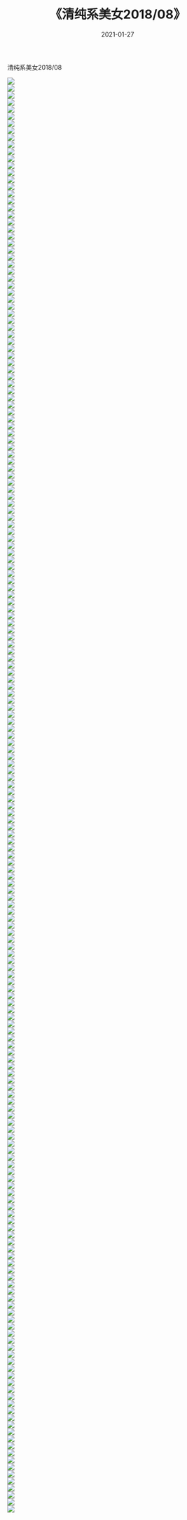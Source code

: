 ﻿---
layout: post
title:  《清纯系美女2018/08》
date:   2021-01-27
img: http://pic.660000.xyz/1:/清纯系美女/2018/08/000.jpg
categories: [美女, 清纯, 唯美]
---

清纯系美女2018/08

 ![](http://pic.660000.xyz/1:/清纯系美女/2018/08/001.jpg) <br>![](http://pic.660000.xyz/1:/清纯系美女/2018/08/002.jpg) <br>![](http://pic.660000.xyz/1:/清纯系美女/2018/08/003.jpg) <br>![](http://pic.660000.xyz/1:/清纯系美女/2018/08/004.jpg) <br>![](http://pic.660000.xyz/1:/清纯系美女/2018/08/005.jpg) <br>![](http://pic.660000.xyz/1:/清纯系美女/2018/08/006.jpg) <br>![](http://pic.660000.xyz/1:/清纯系美女/2018/08/007.jpg) <br>![](http://pic.660000.xyz/1:/清纯系美女/2018/08/008.jpg) <br>![](http://pic.660000.xyz/1:/清纯系美女/2018/08/009.jpg) <br>![](http://pic.660000.xyz/1:/清纯系美女/2018/08/010.jpg) <br>![](http://pic.660000.xyz/1:/清纯系美女/2018/08/011.jpg) <br>![](http://pic.660000.xyz/1:/清纯系美女/2018/08/012.jpg) <br>![](http://pic.660000.xyz/1:/清纯系美女/2018/08/013.jpg) <br>![](http://pic.660000.xyz/1:/清纯系美女/2018/08/014.jpg) <br>![](http://pic.660000.xyz/1:/清纯系美女/2018/08/015.jpg) <br>![](http://pic.660000.xyz/1:/清纯系美女/2018/08/016.jpg) <br>![](http://pic.660000.xyz/1:/清纯系美女/2018/08/017.jpg) <br>![](http://pic.660000.xyz/1:/清纯系美女/2018/08/018.jpg) <br>![](http://pic.660000.xyz/1:/清纯系美女/2018/08/019.jpg) <br>![](http://pic.660000.xyz/1:/清纯系美女/2018/08/020.jpg) <br>![](http://pic.660000.xyz/1:/清纯系美女/2018/08/021.jpg) <br>![](http://pic.660000.xyz/1:/清纯系美女/2018/08/022.jpg) <br>![](http://pic.660000.xyz/1:/清纯系美女/2018/08/023.jpg) <br>![](http://pic.660000.xyz/1:/清纯系美女/2018/08/024.jpg) <br>![](http://pic.660000.xyz/1:/清纯系美女/2018/08/025.jpg) <br>![](http://pic.660000.xyz/1:/清纯系美女/2018/08/026.jpg) <br>![](http://pic.660000.xyz/1:/清纯系美女/2018/08/027.jpg) <br>![](http://pic.660000.xyz/1:/清纯系美女/2018/08/028.jpg) <br>![](http://pic.660000.xyz/1:/清纯系美女/2018/08/029.jpg) <br>![](http://pic.660000.xyz/1:/清纯系美女/2018/08/030.jpg) <br>![](http://pic.660000.xyz/1:/清纯系美女/2018/08/031.jpg) <br>![](http://pic.660000.xyz/1:/清纯系美女/2018/08/032.jpg) <br>![](http://pic.660000.xyz/1:/清纯系美女/2018/08/033.jpg) <br>![](http://pic.660000.xyz/1:/清纯系美女/2018/08/034.jpg) <br>![](http://pic.660000.xyz/1:/清纯系美女/2018/08/035.jpg) <br>![](http://pic.660000.xyz/1:/清纯系美女/2018/08/036.jpg) <br>![](http://pic.660000.xyz/1:/清纯系美女/2018/08/037.jpg) <br>![](http://pic.660000.xyz/1:/清纯系美女/2018/08/038.jpg) <br>![](http://pic.660000.xyz/1:/清纯系美女/2018/08/039.jpg) <br>![](http://pic.660000.xyz/1:/清纯系美女/2018/08/040.jpg) <br>![](http://pic.660000.xyz/1:/清纯系美女/2018/08/041.jpg) <br>![](http://pic.660000.xyz/1:/清纯系美女/2018/08/042.jpg) <br>![](http://pic.660000.xyz/1:/清纯系美女/2018/08/043.jpg) <br>![](http://pic.660000.xyz/1:/清纯系美女/2018/08/044.jpg) <br>![](http://pic.660000.xyz/1:/清纯系美女/2018/08/045.jpg) <br>![](http://pic.660000.xyz/1:/清纯系美女/2018/08/046.jpg) <br>![](http://pic.660000.xyz/1:/清纯系美女/2018/08/047.jpg) <br>![](http://pic.660000.xyz/1:/清纯系美女/2018/08/048.jpg) <br>![](http://pic.660000.xyz/1:/清纯系美女/2018/08/049.jpg) <br>![](http://pic.660000.xyz/1:/清纯系美女/2018/08/050.jpg) <br>![](http://pic.660000.xyz/1:/清纯系美女/2018/08/051.jpg) <br>![](http://pic.660000.xyz/1:/清纯系美女/2018/08/052.jpg) <br>![](http://pic.660000.xyz/1:/清纯系美女/2018/08/053.jpg) <br>![](http://pic.660000.xyz/1:/清纯系美女/2018/08/054.jpg) <br>![](http://pic.660000.xyz/1:/清纯系美女/2018/08/055.jpg) <br>![](http://pic.660000.xyz/1:/清纯系美女/2018/08/056.jpg) <br>![](http://pic.660000.xyz/1:/清纯系美女/2018/08/057.jpg) <br>![](http://pic.660000.xyz/1:/清纯系美女/2018/08/058.jpg) <br>![](http://pic.660000.xyz/1:/清纯系美女/2018/08/059.jpg) <br>![](http://pic.660000.xyz/1:/清纯系美女/2018/08/060.jpg) <br>![](http://pic.660000.xyz/1:/清纯系美女/2018/08/061.jpg) <br>![](http://pic.660000.xyz/1:/清纯系美女/2018/08/062.jpg) <br>![](http://pic.660000.xyz/1:/清纯系美女/2018/08/063.jpg) <br>![](http://pic.660000.xyz/1:/清纯系美女/2018/08/064.jpg) <br>![](http://pic.660000.xyz/1:/清纯系美女/2018/08/065.jpg) <br>![](http://pic.660000.xyz/1:/清纯系美女/2018/08/066.jpg) <br>![](http://pic.660000.xyz/1:/清纯系美女/2018/08/067.jpg) <br>![](http://pic.660000.xyz/1:/清纯系美女/2018/08/068.jpg) <br>![](http://pic.660000.xyz/1:/清纯系美女/2018/08/069.jpg) <br>![](http://pic.660000.xyz/1:/清纯系美女/2018/08/070.jpg) <br>![](http://pic.660000.xyz/1:/清纯系美女/2018/08/071.jpg) <br>![](http://pic.660000.xyz/1:/清纯系美女/2018/08/072.jpg) <br>![](http://pic.660000.xyz/1:/清纯系美女/2018/08/073.jpg) <br>![](http://pic.660000.xyz/1:/清纯系美女/2018/08/074.jpg) <br>![](http://pic.660000.xyz/1:/清纯系美女/2018/08/075.jpg) <br>![](http://pic.660000.xyz/1:/清纯系美女/2018/08/076.jpg) <br>![](http://pic.660000.xyz/1:/清纯系美女/2018/08/077.jpg) <br>![](http://pic.660000.xyz/1:/清纯系美女/2018/08/078.jpg) <br>![](http://pic.660000.xyz/1:/清纯系美女/2018/08/079.jpg) <br>![](http://pic.660000.xyz/1:/清纯系美女/2018/08/080.jpg) <br>![](http://pic.660000.xyz/1:/清纯系美女/2018/08/081.jpg) <br>![](http://pic.660000.xyz/1:/清纯系美女/2018/08/082.jpg) <br>![](http://pic.660000.xyz/1:/清纯系美女/2018/08/083.jpg) <br>![](http://pic.660000.xyz/1:/清纯系美女/2018/08/084.jpg) <br>![](http://pic.660000.xyz/1:/清纯系美女/2018/08/085.jpg) <br>![](http://pic.660000.xyz/1:/清纯系美女/2018/08/086.jpg) <br>![](http://pic.660000.xyz/1:/清纯系美女/2018/08/087.jpg) <br>![](http://pic.660000.xyz/1:/清纯系美女/2018/08/088.jpg) <br>![](http://pic.660000.xyz/1:/清纯系美女/2018/08/089.jpg) <br>![](http://pic.660000.xyz/1:/清纯系美女/2018/08/090.jpg) <br>![](http://pic.660000.xyz/1:/清纯系美女/2018/08/091.jpg) <br>![](http://pic.660000.xyz/1:/清纯系美女/2018/08/092.jpg) <br>![](http://pic.660000.xyz/1:/清纯系美女/2018/08/093.jpg) <br>![](http://pic.660000.xyz/1:/清纯系美女/2018/08/094.jpg) <br>![](http://pic.660000.xyz/1:/清纯系美女/2018/08/095.jpg) <br>![](http://pic.660000.xyz/1:/清纯系美女/2018/08/096.jpg) <br>![](http://pic.660000.xyz/1:/清纯系美女/2018/08/097.jpg) <br>![](http://pic.660000.xyz/1:/清纯系美女/2018/08/098.jpg) <br>![](http://pic.660000.xyz/1:/清纯系美女/2018/08/099.jpg) <br>![](http://pic.660000.xyz/1:/清纯系美女/2018/08/100.jpg) <br>![](http://pic.660000.xyz/1:/清纯系美女/2018/08/101.jpg) <br>![](http://pic.660000.xyz/1:/清纯系美女/2018/08/102.jpg) <br>![](http://pic.660000.xyz/1:/清纯系美女/2018/08/103.jpg) <br>![](http://pic.660000.xyz/1:/清纯系美女/2018/08/104.jpg) <br>![](http://pic.660000.xyz/1:/清纯系美女/2018/08/105.jpg) <br>![](http://pic.660000.xyz/1:/清纯系美女/2018/08/106.jpg) <br>![](http://pic.660000.xyz/1:/清纯系美女/2018/08/107.jpg) <br>![](http://pic.660000.xyz/1:/清纯系美女/2018/08/108.jpg) <br>![](http://pic.660000.xyz/1:/清纯系美女/2018/08/109.jpg) <br>![](http://pic.660000.xyz/1:/清纯系美女/2018/08/110.jpg) <br>![](http://pic.660000.xyz/1:/清纯系美女/2018/08/111.jpg) <br>![](http://pic.660000.xyz/1:/清纯系美女/2018/08/112.jpg) <br>![](http://pic.660000.xyz/1:/清纯系美女/2018/08/113.jpg) <br>![](http://pic.660000.xyz/1:/清纯系美女/2018/08/114.jpg) <br>![](http://pic.660000.xyz/1:/清纯系美女/2018/08/115.jpg) <br>![](http://pic.660000.xyz/1:/清纯系美女/2018/08/116.jpg) <br>![](http://pic.660000.xyz/1:/清纯系美女/2018/08/117.jpg) <br>![](http://pic.660000.xyz/1:/清纯系美女/2018/08/118.jpg) <br>![](http://pic.660000.xyz/1:/清纯系美女/2018/08/119.jpg) <br>![](http://pic.660000.xyz/1:/清纯系美女/2018/08/120.jpg) <br>![](http://pic.660000.xyz/1:/清纯系美女/2018/08/121.jpg) <br>![](http://pic.660000.xyz/1:/清纯系美女/2018/08/122.jpg) <br>![](http://pic.660000.xyz/1:/清纯系美女/2018/08/123.jpg) <br>![](http://pic.660000.xyz/1:/清纯系美女/2018/08/124.jpg) <br>![](http://pic.660000.xyz/1:/清纯系美女/2018/08/125.jpg) <br>![](http://pic.660000.xyz/1:/清纯系美女/2018/08/126.jpg) <br>![](http://pic.660000.xyz/1:/清纯系美女/2018/08/127.jpg) <br>![](http://pic.660000.xyz/1:/清纯系美女/2018/08/128.jpg) <br>![](http://pic.660000.xyz/1:/清纯系美女/2018/08/129.jpg) <br>![](http://pic.660000.xyz/1:/清纯系美女/2018/08/130.jpg) <br>![](http://pic.660000.xyz/1:/清纯系美女/2018/08/131.jpg) <br>![](http://pic.660000.xyz/1:/清纯系美女/2018/08/132.jpg) <br>![](http://pic.660000.xyz/1:/清纯系美女/2018/08/133.jpg) <br>![](http://pic.660000.xyz/1:/清纯系美女/2018/08/134.jpg) <br>![](http://pic.660000.xyz/1:/清纯系美女/2018/08/135.jpg) <br>![](http://pic.660000.xyz/1:/清纯系美女/2018/08/136.jpg) <br>![](http://pic.660000.xyz/1:/清纯系美女/2018/08/137.jpg) <br>![](http://pic.660000.xyz/1:/清纯系美女/2018/08/138.jpg) <br>![](http://pic.660000.xyz/1:/清纯系美女/2018/08/139.jpg) <br>![](http://pic.660000.xyz/1:/清纯系美女/2018/08/140.jpg) <br>![](http://pic.660000.xyz/1:/清纯系美女/2018/08/141.jpg) <br>![](http://pic.660000.xyz/1:/清纯系美女/2018/08/142.jpg) <br>![](http://pic.660000.xyz/1:/清纯系美女/2018/08/143.jpg) <br>![](http://pic.660000.xyz/1:/清纯系美女/2018/08/144.jpg) <br>![](http://pic.660000.xyz/1:/清纯系美女/2018/08/145.jpg) <br>![](http://pic.660000.xyz/1:/清纯系美女/2018/08/146.jpg) <br>![](http://pic.660000.xyz/1:/清纯系美女/2018/08/147.jpg) <br>![](http://pic.660000.xyz/1:/清纯系美女/2018/08/148.jpg) <br>![](http://pic.660000.xyz/1:/清纯系美女/2018/08/149.jpg) <br>![](http://pic.660000.xyz/1:/清纯系美女/2018/08/150.jpg) <br>![](http://pic.660000.xyz/1:/清纯系美女/2018/08/151.jpg) <br>![](http://pic.660000.xyz/1:/清纯系美女/2018/08/152.jpg) <br>![](http://pic.660000.xyz/1:/清纯系美女/2018/08/153.jpg) <br>![](http://pic.660000.xyz/1:/清纯系美女/2018/08/154.jpg) <br>![](http://pic.660000.xyz/1:/清纯系美女/2018/08/155.jpg) <br>![](http://pic.660000.xyz/1:/清纯系美女/2018/08/156.jpg) <br>![](http://pic.660000.xyz/1:/清纯系美女/2018/08/157.jpg) <br>![](http://pic.660000.xyz/1:/清纯系美女/2018/08/158.jpg) <br>![](http://pic.660000.xyz/1:/清纯系美女/2018/08/159.jpg) <br>![](http://pic.660000.xyz/1:/清纯系美女/2018/08/160.jpg) <br>![](http://pic.660000.xyz/1:/清纯系美女/2018/08/161.jpg) <br>![](http://pic.660000.xyz/1:/清纯系美女/2018/08/162.jpg) <br>![](http://pic.660000.xyz/1:/清纯系美女/2018/08/163.jpg) <br>![](http://pic.660000.xyz/1:/清纯系美女/2018/08/164.jpg) <br>![](http://pic.660000.xyz/1:/清纯系美女/2018/08/165.jpg) <br>![](http://pic.660000.xyz/1:/清纯系美女/2018/08/166.jpg) <br>![](http://pic.660000.xyz/1:/清纯系美女/2018/08/167.jpg) <br>![](http://pic.660000.xyz/1:/清纯系美女/2018/08/168.jpg) <br>![](http://pic.660000.xyz/1:/清纯系美女/2018/08/169.jpg) <br>![](http://pic.660000.xyz/1:/清纯系美女/2018/08/170.jpg) <br>![](http://pic.660000.xyz/1:/清纯系美女/2018/08/171.jpg) <br>![](http://pic.660000.xyz/1:/清纯系美女/2018/08/172.jpg) <br>![](http://pic.660000.xyz/1:/清纯系美女/2018/08/173.jpg) <br>![](http://pic.660000.xyz/1:/清纯系美女/2018/08/174.jpg) <br>![](http://pic.660000.xyz/1:/清纯系美女/2018/08/175.jpg) <br>![](http://pic.660000.xyz/1:/清纯系美女/2018/08/176.jpg) <br>![](http://pic.660000.xyz/1:/清纯系美女/2018/08/177.jpg) <br>![](http://pic.660000.xyz/1:/清纯系美女/2018/08/178.jpg) <br>![](http://pic.660000.xyz/1:/清纯系美女/2018/08/179.jpg) <br>![](http://pic.660000.xyz/1:/清纯系美女/2018/08/180.jpg) <br>![](http://pic.660000.xyz/1:/清纯系美女/2018/08/181.jpg) <br>![](http://pic.660000.xyz/1:/清纯系美女/2018/08/182.jpg) <br>![](http://pic.660000.xyz/1:/清纯系美女/2018/08/183.jpg) <br>![](http://pic.660000.xyz/1:/清纯系美女/2018/08/184.jpg) <br>![](http://pic.660000.xyz/1:/清纯系美女/2018/08/185.jpg) <br>![](http://pic.660000.xyz/1:/清纯系美女/2018/08/186.jpg) <br>![](http://pic.660000.xyz/1:/清纯系美女/2018/08/187.jpg) <br>![](http://pic.660000.xyz/1:/清纯系美女/2018/08/188.jpg) <br>![](http://pic.660000.xyz/1:/清纯系美女/2018/08/189.jpg) <br>![](http://pic.660000.xyz/1:/清纯系美女/2018/08/190.jpg) <br>![](http://pic.660000.xyz/1:/清纯系美女/2018/08/191.jpg) <br>![](http://pic.660000.xyz/1:/清纯系美女/2018/08/192.jpg) <br>![](http://pic.660000.xyz/1:/清纯系美女/2018/08/193.jpg) <br>![](http://pic.660000.xyz/1:/清纯系美女/2018/08/194.jpg) <br>![](http://pic.660000.xyz/1:/清纯系美女/2018/08/195.jpg) <br>![](http://pic.660000.xyz/1:/清纯系美女/2018/08/196.jpg) <br>![](http://pic.660000.xyz/1:/清纯系美女/2018/08/197.jpg) <br>![](http://pic.660000.xyz/1:/清纯系美女/2018/08/198.jpg) <br>![](http://pic.660000.xyz/1:/清纯系美女/2018/08/199.jpg) <br>![](http://pic.660000.xyz/1:/清纯系美女/2018/08/200.jpg) <br>![](http://pic.660000.xyz/1:/清纯系美女/2018/08/201.jpg) <br>![](http://pic.660000.xyz/1:/清纯系美女/2018/08/202.jpg) <br>![](http://pic.660000.xyz/1:/清纯系美女/2018/08/203.jpg) <br>![](http://pic.660000.xyz/1:/清纯系美女/2018/08/204.jpg) <br>